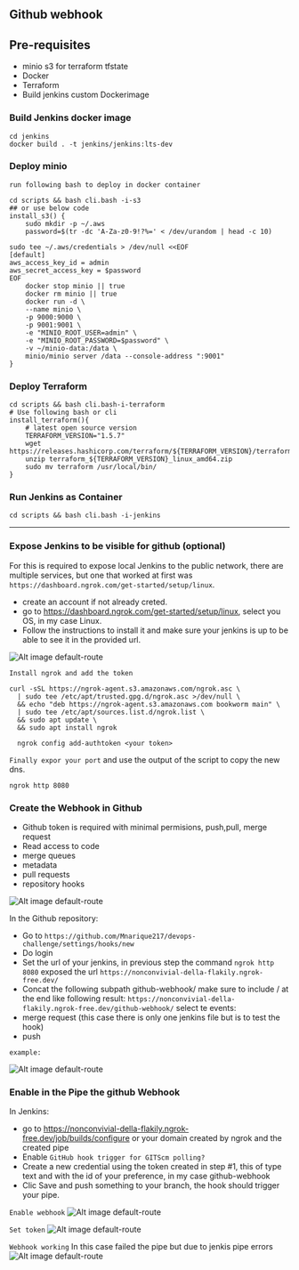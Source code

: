 ## Github webhook


## Pre-requisites

- minio s3 for terraform tfstate
- Docker
- Terraform
- Build jenkins custom Dockerimage

### Build Jenkins docker image

```
cd jenkins
docker build . -t jenkins/jenkins:lts-dev
```

### Deploy minio
`run following bash to deploy in docker container`

```
cd scripts && bash cli.bash -i-s3
## or use below code 
install_s3() {
    sudo mkdir -p ~/.aws
    password=$(tr -dc 'A-Za-z0-9!?%=' < /dev/urandom | head -c 10)

sudo tee ~/.aws/credentials > /dev/null <<EOF
[default]
aws_access_key_id = admin
aws_secret_access_key = $password
EOF
    docker stop minio || true
    docker rm minio || true
    docker run -d \
    --name minio \
    -p 9000:9000 \
    -p 9001:9001 \
    -e "MINIO_ROOT_USER=admin" \
    -e "MINIO_ROOT_PASSWORD=$password" \
    -v ~/minio-data:/data \
    minio/minio server /data --console-address ":9001"
}
```
### Deploy Terraform

```
cd scripts && bash cli.bash-i-terraform
# Use following bash or cli
install_terraform(){
    # latest open source version
    TERRAFORM_VERSION="1.5.7"
    wget https://releases.hashicorp.com/terraform/${TERRAFORM_VERSION}/terraform_${TERRAFORM_VERSION}_linux_amd64.zip
    unzip terraform_${TERRAFORM_VERSION}_linux_amd64.zip
    sudo mv terraform /usr/local/bin/
}
```

### Run Jenkins as Container

```
cd scripts && bash cli.bash -i-jenkins
```

---

### Expose Jenkins to be visible for github (optional)

For this is required to expose local Jenkins to the public network, there are multiple services, but one that worked at first was `https://dashboard.ngrok.com/get-started/setup/linux`.

- create an account if not already creted.
- go to https://dashboard.ngrok.com/get-started/setup/linux, select you OS, in my case Linux.
- Follow the instructions to install it and make sure your jenkins is up to be able to see it in the provided url.

![Alt image default-route](docs/images/ngrok.jpeg)

`Install ngrok and add the token`
```
curl -sSL https://ngrok-agent.s3.amazonaws.com/ngrok.asc \
  | sudo tee /etc/apt/trusted.gpg.d/ngrok.asc >/dev/null \
  && echo "deb https://ngrok-agent.s3.amazonaws.com bookworm main" \
  | sudo tee /etc/apt/sources.list.d/ngrok.list \
  && sudo apt update \
  && sudo apt install ngrok

  ngrok config add-authtoken <your token>
```
`Finally expor your port` and use the output of the script to copy the new dns.

```
ngrok http 8080
```
### Create the Webhook in Github

- Github token is required with minimal permisions, push,pull, merge request
- Read access to code
- merge queues
- metadata
- pull requests
- repository hooks 

![Alt image default-route](docs/images/token.png)

In the Github repository:

- Go to `https://github.com/Mnarique217/devops-challenge/settings/hooks/new`
- Do login
- Set the url of your jenkins, in previous step the command `ngrok http 8080` exposed the url `https://nonconvivial-della-flakily.ngrok-free.dev/`
- Concat the following subpath github-webhook/ make sure to include / at the end like following result: `https://nonconvivial-della-flakily.ngrok-free.dev/github-webhook/`
select te events:
- merge request (this case there is only one jenkins file but is to test the hook)
- push

`example:`

![Alt image default-route](docs/images/webhook-config.png)

### Enable in the Pipe the github Webhook
In Jenkins:

- go to https://nonconvivial-della-flakily.ngrok-free.dev/job/builds/configure or your domain created by ngrok and the created pipe
- Enable `GitHub hook trigger for GITScm polling?`
- Create a new credential using the token created in step #1, this of type text and with the id of your preference, in my case github-webhook
- Clic Save and push something to your branch, the hook should trigger your pipe.

`Enable webhook`
![Alt image default-route](docs/images/jenkins-enable-hook.png)

`Set token`
![Alt image default-route](docs/images/credential-jenkins.png)

`Webhook working` In this case failed the pipe but due to jenkis pipe errors
![Alt image default-route](docs/images/hook-functional.png)

###